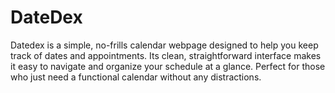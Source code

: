 # DateDex
Datedex is a simple, no-frills calendar webpage designed to help you keep track of dates and appointments. Its clean, straightforward interface makes it easy to navigate and organize your schedule at a glance. Perfect for those who just need a functional calendar without any distractions.

